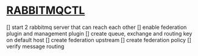 # [RABBITMQCTL](https://www.rabbitmq.com/rabbitmqctl.8.html)

[] start 2 rabbitmq server that can reach each other
[] enable federation plugin and management plugin
[] create queue, exchange and routing key on default host
[] create federation upstream
[] create federation policy
[] verify message routing
